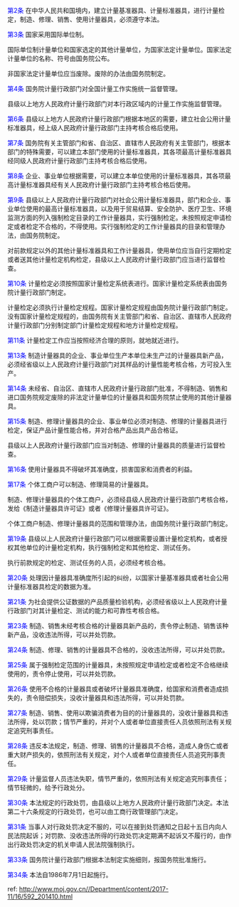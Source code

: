 <a style="color:blue" name="第2条">第2条</a>  在中华人民共和国境内，建立计量基准器具、计量标准器具，进行计量检定，制造、修理、销售、使用计量器具，必须遵守本法。

<a style="color:blue" name="第3条">第3条</a>  国家采用国际单位制。

国际单位制计量单位和国家选定的其他计量单位，为国家法定计量单位。国家法定计量单位的名称、符号由国务院公布。

非国家法定计量单位应当废除。废除的办法由国务院制定。

<a style="color:blue" name="第4条">第4条</a>  国务院计量行政部门对全国计量工作实施统一监督管理。

县级以上地方人民政府计量行政部门对本行政区域内的计量工作实施监督管理。

<a style="color:blue" name="第6条">第6条</a>  县级以上地方人民政府计量行政部门根据本地区的需要，建立社会公用计量标准器具，经上级人民政府计量行政部门主持考核合格后使用。

<a style="color:blue" name="第7条">第7条</a>  国务院有关主管部门和省、自治区、直辖市人民政府有关主管部门，根据本部门的特殊需要，可以建立本部门使用的计量标准器具，其各项最高计量标准器具经同级人民政府计量行政部门主持考核合格后使用。

<a style="color:blue" name="第8条">第8条</a>  企业、事业单位根据需要，可以建立本单位使用的计量标准器具，其各项最高计量标准器具经有关人民政府计量行政部门主持考核合格后使用。

<a style="color:blue" name="第9条">第9条</a>  县级以上人民政府计量行政部门对社会公用计量标准器具，部门和企业、事业单位使用的最高计量标准器具，以及用于贸易结算、安全防护、医疗卫生、环境监测方面的列入强制检定目录的工作计量器具，实行强制检定。未按照规定申请检定或者检定不合格的，不得使用。实行强制检定的工作计量器具的目录和管理办法，由国务院制定。

对前款规定以外的其他计量标准器具和工作计量器具，使用单位应当自行定期检定或者送其他计量检定机构检定，县级以上人民政府计量行政部门应当进行监督检查。

<a style="color:blue" name="第10条">第10条</a>  计量检定必须按照国家计量检定系统表进行。国家计量检定系统表由国务院计量行政部门制定。

计量检定必须执行计量检定规程。国家计量检定规程由国务院计量行政部门制定。没有国家计量检定规程的，由国务院有关主管部门和省、自治区、直辖市人民政府计量行政部门分别制定部门计量检定规程和地方计量检定规程。

<a style="color:blue" name="第11条">第11条</a>  计量检定工作应当按照经济合理的原则，就地就近进行。

<a style="color:blue" name="第13条">第13条</a>  制造计量器具的企业、事业单位生产本单位未生产过的计量器具新产品，必须经省级以上人民政府计量行政部门对其样品的计量性能考核合格，方可投入生产。

<a style="color:blue" name="第14条">第14条</a>  未经省、自治区、直辖市人民政府计量行政部门批准，不得制造、销售和进口国务院规定废除的非法定计量单位的计量器具和国务院禁止使用的其他计量器具。

<a style="color:blue" name="第15条">第15条</a>  制造、修理计量器具的企业、事业单位必须对制造、修理的计量器具进行检定，保证产品计量性能合格，并对合格产品出具产品合格证。

县级以上人民政府计量行政部门应当对制造、修理的计量器具的质量进行监督检查。

<a style="color:blue" name="第16条">第16条</a>  使用计量器具不得破坏其准确度，损害国家和消费者的利益。

<a style="color:blue" name="第17条">第17条</a>  个体工商户可以制造、修理简易的计量器具。

制造、修理计量器具的个体工商户，必须经县级人民政府计量行政部门考核合格，发给《制造计量器具许可证》或者《修理计量器具许可证》。

个体工商户制造、修理计量器具的范围和管理办法，由国务院计量行政部门制定。

<a style="color:blue" name="第19条">第19条</a>  县级以上人民政府计量行政部门可以根据需要设置计量检定机构，或者授权其他单位的计量检定机构，执行强制检定和其他检定、测试任务。

执行前款规定的检定、测试任务的人员，必须经考核合格。

<a style="color:blue" name="第20条">第20条</a>  处理因计量器具准确度所引起的纠纷，以国家计量基准器具或者社会公用计量标准器具检定的数据为准。

<a style="color:blue" name="第21条">第21条</a>  为社会提供公证数据的产品质量检验机构，必须经省级以上人民政府计量行政部门对其计量检定、测试的能力和可靠性考核合格。

<a style="color:blue" name="第23条">第23条</a>  制造、销售未经考核合格的计量器具新产品的，责令停止制造、销售该种新产品，没收违法所得，可以并处罚款。

<a style="color:blue" name="第24条">第24条</a>  制造、修理、销售的计量器具不合格的，没收违法所得，可以并处罚款。

<a style="color:blue" name="第25条">第25条</a>  属于强制检定范围的计量器具，未按照规定申请检定或者检定不合格继续使用的，责令停止使用，可以并处罚款。

<a style="color:blue" name="第26条">第26条</a>  使用不合格的计量器具或者破坏计量器具准确度，给国家和消费者造成损失的，责令赔偿损失，没收计量器具和违法所得，可以并处罚款。

<a style="color:blue" name="第27条">第27条</a>  制造、销售、使用以欺骗消费者为目的的计量器具的，没收计量器具和违法所得，处以罚款；情节严重的，并对个人或者单位直接责任人员依照刑法有关规定追究刑事责任。

<a style="color:blue" name="第28条">第28条</a>  违反本法规定，制造、修理、销售的计量器具不合格，造成人身伤亡或者重大财产损失的，依照刑法有关规定，对个人或者单位直接责任人员追究刑事责任。

<a style="color:blue" name="第29条">第29条</a>  计量监督人员违法失职，情节严重的，依照刑法有关规定追究刑事责任；情节轻微的，给予行政处分。

<a style="color:blue" name="第30条">第30条</a>  本法规定的行政处罚，由县级以上地方人民政府计量行政部门决定。本法第二十六条规定的行政处罚，也可以由工商行政管理部门决定。

<a style="color:blue" name="第31条">第31条</a>  当事人对行政处罚决定不服的，可以在接到处罚通知之日起十五日内向人民法院起诉；对罚款、没收违法所得的行政处罚决定期满不起诉又不履行的，由作出行政处罚决定的机关申请人民法院强制执行。

<a style="color:blue" name="第33条">第33条</a>  国务院计量行政部门根据本法制定实施细则，报国务院批准施行。

<a style="color:blue" name="第34条">第34条</a>  本法自1986年7月1日起施行。



 ref: <http://www.moj.gov.cn//Department/content/2017-11/16/592_201410.html>